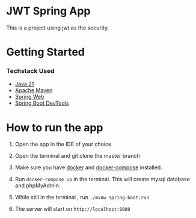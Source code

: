 # JWT Spring App

This is a project using jwt as the security.

# Getting Started

### Techstack Used

- [Java 21](https://jdk.java.net/21/)
- [Apache Maven](https://maven.apache.org/guides/index.html)
- [Spring Web](https://docs.spring.io/spring-boot/docs/3.1.5/reference/htmlsingle/index.html#web)
- [Spring Boot DevTools](https://docs.spring.io/spring-boot/docs/3.1.5/reference/htmlsingle/index.html#using.devtools)

# How to run the app

1. Open the app in the IDE of your choice

2. Open the terminal and git clone the master branch

3. Make sure you have [docker](https://www.docker.com/) and [docker-compose](https://docs.docker.com/compose/) installed.

4. Run `docker-compose up` in the terminal. This will create mysql database and phpMyAdmin.

5. While still in the terminal , run `./mvnw spring-boot:run`

6. The server will start on `http://localhost:8080`
